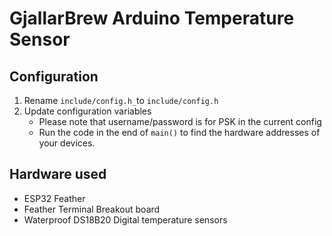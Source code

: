 # GjallarBrew Arduino Temperature Sensor

## Configuration
1. Rename `include/config.h_`to `include/config.h`
2. Update configuration variables
   - Please note that username/password is for PSK in the current config
   - Run the code in the end of `main()` to find the hardware addresses of your devices. 

## Hardware used
- ESP32 Feather
- Feather Terminal Breakout board
- Waterproof DS18B20 Digital temperature sensors
